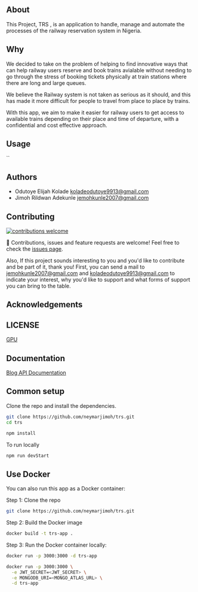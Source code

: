 
## About

This Project, TRS , is an application to handle, manage and automate the processes of the railway reservation system in Nigeria.

## Why

We decided to take on the problem of helping to find innovative ways that can help railway users  reserve and book trains avialable without needing to go through the stress of booking tickets physically at train stations where there are long and large queues.

We believe the Railway system is not taken as serious as it should, and this has made it more difficult for people to travel from place to place by trains.

With this app, we aim to make it easier for railway users to get access to available trains depending on their place and time of departure, with a confidential and cost effective approach.

## Usage

``

## Authors
- Odutoye Elijah Kolade <koladeodutoye9913@gmail.com>
- Jimoh Rildwan Adekunle <jemohkunle2007@gmail.com>

## Contributing

[![contributions welcome][contributions-welcome]][issues-url]

🤝 Contributions, issues and feature requests are welcome!
Feel free to check the [issues page][issues-url].

Also, If this project sounds interesting to you and you'd like to contribute and be part of it, thank you!
First, you can send a mail to jemohkunle2007@gmail.com and koladeodutoye9913@gmail.com to indicate your interest, why you'd like to support and what forms of support you can bring to the table.


## Acknowledgements


## LICENSE
[GPU](https://github.com/neymarjimoh/trs/blob/master/LICENSE)

## Documentation
[Blog API Documentation](https://documenter.getpostman.com/)

## Common setup

Clone the repo and install the dependencies.

```bash
git clone https://github.com/neymarjimoh/trs.git
cd trs
```

```bash
npm install
```

To run locally

```bash
npm run devStart
```

## Use Docker
You can also run this app as a Docker container:

Step 1: Clone the repo

```bash
git clone https://github.com/neymarjimoh/trs.git
```

Step 2: Build the Docker image

```bash
docker build -t trs-app .
```

Step 3: Run the Docker container locally:

```bash
docker run -p 3000:3000 -d trs-app
```

```bash
docker run -p 3000:3000 \
  -e JWT_SECRET=<JWT_SECRET> \
  -e MONGODB_URI=<MONGO_ATLAS_URL> \
  -d trs-app
```

<!-- MARKDOWN LINKS & IMAGES -->
[issues-url]: https://github.com/neymarjimoh/trs/issues
[contributions-welcome]: https://img.shields.io/badge/contributions-welcome-brightgreen.svg?style=for-the-badge
